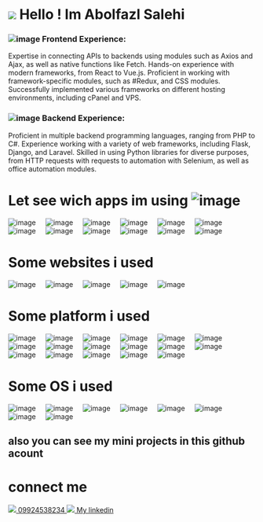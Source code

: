 




<h1><img src="https://github.com/user-attachments/assets/e7ef11a1-71a1-4674-85d7-1f2196e90011" />  Hello ! Im Abolfazl Salehi</h1>

### ![image](https://github.com/user-attachments/assets/64205f56-41b1-4e31-882b-b2f5fe99c263) Frontend Experience:

Expertise in connecting APIs to backends using modules such as Axios and Ajax, as well as native functions like Fetch.
Hands-on experience with modern frameworks, from React to Vue.js.
Proficient in working with framework-specific modules, such as #Redux, and CSS modules.
Successfully implemented various frameworks on different hosting environments, including cPanel and VPS.
### ![image](https://github.com/user-attachments/assets/2da0c3de-6f97-4ec6-9b13-62decd8e19af) Backend Experience:

Proficient in multiple backend programming languages, ranging from PHP to C#.
Experience working with a variety of web frameworks, including Flask, Django, and Laravel.
Skilled in using Python libraries for diverse purposes, from HTTP requests with requests to automation with Selenium, as well as office automation modules.



# Let see wich apps im using ![image](https://github.com/user-attachments/assets/87428ff1-7206-42ab-83a4-f0910d770c3e)




![image](https://github.com/user-attachments/assets/72b2a083-ad62-4e21-9af4-3c00efae6032)  &nbsp;&nbsp;&nbsp;    ![image](https://github.com/user-attachments/assets/701067b1-7536-42a6-979c-48f88b4db9aa)   &nbsp;&nbsp;&nbsp;   ![image](https://github.com/user-attachments/assets/75e84520-f079-45ad-a5c6-5e5bbd451b5b)   &nbsp;&nbsp;&nbsp;   ![image](https://github.com/user-attachments/assets/d1549307-1f26-43bf-8e55-7f3f711afbc0)   &nbsp;&nbsp;&nbsp;   ![image](https://github.com/user-attachments/assets/448e10c0-0f26-4c96-8b53-787ad46dd7c5)    &nbsp;&nbsp;&nbsp;  ![image](https://github.com/user-attachments/assets/7a02fc82-aa43-4ec1-9612-f50f6bf09f44)   &nbsp;&nbsp;&nbsp;   ![image](https://github.com/user-attachments/assets/c30c66b2-ff33-4659-aa27-0bf397a1ad82)   &nbsp;&nbsp;&nbsp;   ![image](https://github.com/user-attachments/assets/b109c637-d4f0-41bf-8a66-373e816749e4)   &nbsp;&nbsp;&nbsp;   ![image](https://github.com/user-attachments/assets/1cdc08c5-e099-4a76-881f-bf315001dfc8)   &nbsp;&nbsp;&nbsp;   ![image](https://github.com/user-attachments/assets/3c10f34c-c8a4-4fac-891d-3320dc47f364)   &nbsp;&nbsp;&nbsp;   ![image](https://github.com/user-attachments/assets/7eeb7315-ccde-4990-856b-2c7dd4f8cf7b)   &nbsp;&nbsp;&nbsp;   ![image](https://github.com/user-attachments/assets/18b442ee-2d81-409f-ab8f-a7972b86a54c) 

# Some websites i used

![image](https://github.com/user-attachments/assets/6eb0eae3-0f07-4c2b-960e-0e135310ed3c)   &nbsp;&nbsp;&nbsp;   ![image](https://github.com/user-attachments/assets/48c65ca3-a585-41fa-bdc6-85fd33cf8c3c)   &nbsp;&nbsp;&nbsp;   ![image](https://github.com/user-attachments/assets/e0a5705c-1bee-4b5b-a1dd-7638b1696cc9)   &nbsp;&nbsp;&nbsp;   ![image](https://github.com/user-attachments/assets/fcbd408f-ea3c-481a-b5b7-549350cc951a)  &nbsp;&nbsp;&nbsp;    ![image](https://github.com/user-attachments/assets/2eab3d77-9c47-49a3-aa0c-de08f9cfe084) 


# Some platform i used

![image](https://github.com/user-attachments/assets/11c61887-d733-4a20-b09b-7f5e32a1631f)   &nbsp;&nbsp;&nbsp;   ![image](https://github.com/user-attachments/assets/c122977e-3128-48ae-83cd-e4bebc1ec6fe)    &nbsp;&nbsp;&nbsp;  ![image](https://github.com/user-attachments/assets/b7f2901f-be07-4942-9660-22b19f1b3dce)   &nbsp;&nbsp;&nbsp;   ![image](https://github.com/user-attachments/assets/4d58ceae-0389-4963-a9bc-9ba32f30609a)  &nbsp;&nbsp;&nbsp;    ![image](https://github.com/user-attachments/assets/8f683bcd-6688-4458-8b07-3765e34f4c35)   &nbsp;&nbsp;&nbsp;   ![image](https://github.com/user-attachments/assets/094dca43-de9a-48ad-a262-00bd1ea7e59c)
  &nbsp;&nbsp;&nbsp;    ![image](https://github.com/user-attachments/assets/eacc84ee-ffcb-49c1-81ad-912d99dd6326)   &nbsp;&nbsp;&nbsp;   ![image](https://github.com/user-attachments/assets/5d8ffabb-18fa-4da9-89fa-8fba8db36997)  &nbsp;&nbsp;&nbsp;    ![image](https://github.com/user-attachments/assets/a30a9e98-ede1-4fd5-8110-a1fe3f36009b)    &nbsp;&nbsp;&nbsp;  ![image](https://github.com/user-attachments/assets/a2d37c00-8c59-4f7d-b247-b721e36241e5)   &nbsp;&nbsp;&nbsp;   ![image](https://github.com/user-attachments/assets/6b063c3d-965a-4d07-8374-2e03f3547972)  &nbsp;&nbsp;&nbsp;    ![image](https://github.com/user-attachments/assets/76e0b984-5203-4d09-a482-411f170ed8f4)   &nbsp;&nbsp;&nbsp;   ![image](https://github.com/user-attachments/assets/267f6216-3ef8-442c-ad9f-5277ff950cd9)  &nbsp;&nbsp;&nbsp;    ![image](https://github.com/user-attachments/assets/d96d63e8-a638-4c92-b96d-ba5aae7302e1)   &nbsp;&nbsp;&nbsp;   ![image](https://github.com/user-attachments/assets/27746780-f17a-436f-82a2-a9bea4495e88)   &nbsp;&nbsp;&nbsp;   ![image](https://github.com/user-attachments/assets/7351c3bd-007f-47fe-a6fb-73c8c39c3fd3)   &nbsp;&nbsp;&nbsp;   ![image](https://github.com/user-attachments/assets/257ffc32-125e-46ab-a183-4db42bdca2d2)




# Some OS i used


![image](https://github.com/user-attachments/assets/54705590-1276-4e45-a768-b7c5564c90af) &nbsp;&nbsp;&nbsp; ![image](https://github.com/user-attachments/assets/492c05aa-0cae-4085-9814-272a28f98806)  &nbsp;&nbsp;&nbsp;  ![image](https://github.com/user-attachments/assets/2f5e9222-7044-463f-aea1-ac252a5763f5) &nbsp;&nbsp;&nbsp;  ![image](https://github.com/user-attachments/assets/8c51d2dc-2d14-40f0-8709-b6dbac1a1e28) &nbsp;&nbsp;&nbsp; ![image](https://github.com/user-attachments/assets/51cda54b-e90e-4570-8aac-e442c36771c3) &nbsp;&nbsp;&nbsp; ![image](https://github.com/user-attachments/assets/3350c4ee-0d10-40ba-84aa-c52c1c3c4d50) &nbsp;&nbsp;&nbsp; ![image](https://github.com/user-attachments/assets/b57acb31-e7a1-4641-9f8b-f12b3d4043db)  &nbsp;&nbsp;&nbsp; ![image](https://github.com/user-attachments/assets/c285e2e2-ea5c-4c21-ab8e-bbd389d2971a)




   ## also you can see my mini projects in this github acount


# connect me 

<a href="tel:09924538234">
   <img src='https://github.com/user-attachments/assets/1f15dd2e-f0cc-4a2a-bc61-0ac5d984c6e1'/> 09924538234
</a>
<a href="https://www.linkedin.com/in/abolfazl-salehi-2562a133b" >
   <img src="https://github.com/user-attachments/assets/69ca4829-a9e8-442f-ba98-6fdd7a66dd99" /> My linkedin

</a>








